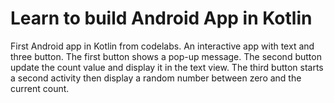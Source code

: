 # Learn to build Android App in Kotlin

First Android app in Kotlin from codelabs.
An interactive app with text and three button.
The first button shows a pop-up message.
The second button update the count value and display it in the text view.
The third button starts a second activity then display a random number between zero and the current count.
